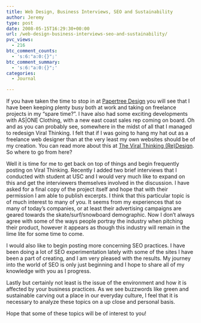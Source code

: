 ```yaml
---
title: Web Design, Business Interviews, SEO and Sustainability
author: Jeremy
type: post
date: 2008-05-15T16:29:30+00:00
url: /web-design-business-interviews-seo-and-sustainability/
pvc_views:
  - 216
btc_comment_counts:
  - 's:6:"a:0:{}";'
btc_comment_summary:
  - 's:6:"a:0:{}";'
categories:
  - Journal

---
```

If you have taken the time to stop in at [Papertree Design][1] you will see that I have been keeping plenty busy both at work and taking on freelance projects in my &#8220;spare time?&#8221;. I have also had some exciting developments with AS|ONE Clothing, with a new east coast sales rep coming on board. Oh and as you can probably see, somewhere in the midst of all that I managed to redesign Viral Thinking. I felt that if I was going to hang my hat out as a freelance web designer than at the very least my own websites should be of my creation. You can read more about this at [The Viral Thinking (Re)Design][2]. So where to go from here?

Well it is time for me to get back on top of things and begin frequently posting on Viral Thinking. Recently I added two brief interviews that I conducted with student at USC and I would very much like to expand on this and get the interviewers themselves involved in the discussion. I have asked for a final copy of the project itself and hope that with their permission I am able to publish excerpts. I think that this particular topic is of much interest to many of you. It seems from my experiences that so many of today&#8217;s companies, or at least their advertising campaigns are geared towards the skate/surf/snowboard demographic. Now I don&#8217;t always agree with some of the ways people portray the industry when pitching their product, however it appears as though this industry will remain in the lime lite for some time to come.

I would also like to begin posting more concerning SEO practices. I have been doing a lot of SEO experimentation lately with some of the sites I have been a part of creating, and I am very pleased with the results. My journey into the world of SEO is only just beginning and I hope to share all of my knowledge with you as I progress.

Lastly but certainly not least is the issue of the environment and how it is affected by your business practices. As we see buzzwords like green and sustainable carving out a place in our everyday culture, I feel that it is necessary to analyze these topics on a up close and personal basis.

Hope that some of these topics will be of interest to you!

 [1]: http://www.papertreedesign.com "Wisconsin based freelance web designer Papertree Design"
 [2]: http://www.papertreedesign.com/2008/05/the-viral-thinking-redesign/ "Viral Thinking Redesign on Papertree Design Weblog"